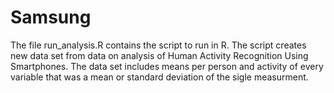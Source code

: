 # Samsung
The file run_analysis.R contains the script to run in R.
The script creates new data set from data on analysis of Human Activity Recognition Using Smartphones.
The data set includes means per person and activity of every variable that was a mean or standard deviation of the sigle measurment.
